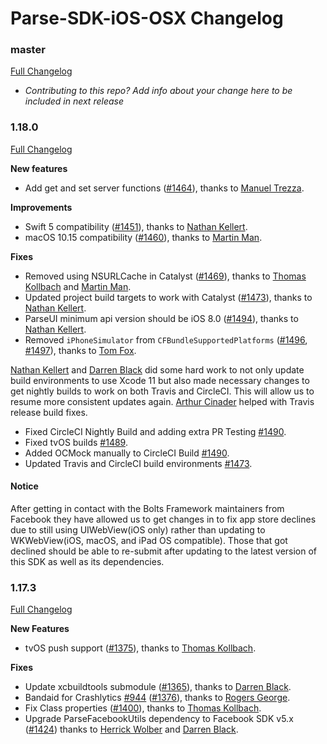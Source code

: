 # Parse-SDK-iOS-OSX Changelog

### master
[Full Changelog](https://github.com/parse-community/Parse-SDK-iOS-OSX/compare/1.18.0...master)
* _Contributing to this repo? Add info about your change here to be included in next release_

### 1.18.0
[Full Changelog](https://github.com/parse-community/Parse-SDK-iOS-OSX/compare/1.17.3...1.18.0)

__New features__
- Add get and set server functions ([#1464](https://github.com/parse-community/Parse-SDK-iOS-OSX/pull/1464)), thanks to [Manuel Trezza](https://github.com/mtrezza).

__Improvements__
- Swift 5 compatibility ([#1451](https://github.com/parse-community/Parse-SDK-iOS-OSX/pull/1451)), thanks to [Nathan Kellert](https://github.com/noobs2ninjas).
- macOS 10.15 compatibility ([#1460](https://github.com/parse-community/Parse-SDK-iOS-OSX/pull/1460)), thanks to [Martin Man](https://github.com/mman).

__Fixes__
- Removed using NSURLCache in Catalyst ([#1469](https://github.com/parse-community/Parse-SDK-iOS-OSX/pull/1489)), thanks to [Thomas Kollbach](https://github.com/toto) and [Martin Man](https://github.com/mman).
- Updated project build targets to work with Catalyst ([#1473](https://github.com/parse-community/Parse-SDK-iOS-OSX/pull/1473)), thanks to [Nathan Kellert](https://github.com/noobs2ninjas).
- ParseUI minimum api version should be iOS 8.0 ([#1494](https://github.com/parse-community/Parse-SDK-iOS-OSX/pull/1473)), thanks to [Nathan Kellert](https://github.com/noobs2ninjas).
- Removed `iPhoneSimulator` from `CFBundleSupportedPlatforms` ([#1496](https://github.com/parse-community/Parse-SDK-iOS-OSX/pull/1496), [#1497](https://github.com/parse-community/Parse-SDK-iOS-OSX/pull/1497)), thanks to [Tom Fox](https://github.com/TomWFox).

[Nathan Kellert](https://github.com/noobs2ninjas) and [Darren Black](https://github.com/drdaz) did some hard work to not only update build environments to use Xcode 11 but also made necessary changes to get nightly builds to work on both Travis and CircleCI. This will allow us to resume more consistent updates again. [Arthur Cinader](https://github.com/acinader) helped with Travis release build fixes.

 - Fixed CircleCI Nightly Build and adding extra PR Testing [#1490](https://github.com/parse-community/Parse-SDK-iOS-OSX/pull/1490).
 - Fixed tvOS builds [#1489](https://github.com/parse-community/Parse-SDK-iOS-OSX/pull/1489).
 - Added OCMock manually to CircleCI Build [#1490](https://github.com/parse-community/Parse-SDK-iOS-OSX/pull/1490).
 - Updated Travis and CircleCI build environments [#1473](https://github.com/parse-community/Parse-SDK-iOS-OSX/pull/1473).
 
#### Notice
After getting in contact with the Bolts Framework maintainers from Facebook they have allowed us to get changes in to fix app store declines due to still using UIWebView(iOS only) rather than updating to WKWebView(iOS, macOS, and iPad OS compatible). Those that got declined should be able to re-submit after updating to the latest version of this SDK as well as its dependencies. 


### 1.17.3
[Full Changelog](https://github.com/parse-community/Parse-SDK-iOS-OSX/compare/1.17.2...1.17.3)

__New Features__
- tvOS push support ([#1375](https://github.com/parse-community/Parse-SDK-iOS-OSX/pull/1375)), thanks to [Thomas Kollbach](https://github.com/toto).

__Fixes__
- Update xcbuildtools submodule ([#1365](https://github.com/parse-community/Parse-SDK-iOS-OSX/pull/1365)), thanks to [Darren Black](https://github.com/drdaz).
- Bandaid for Crashlytics [#944](https://github.com/parse-community/Parse-SDK-iOS-OSX/issues/944) ([#1376](https://github.com/parse-community/Parse-SDK-iOS-OSX/pull/1376)), thanks to [Rogers George](https://github.com/ceramicatheist).
- Fix Class properties ([#1400](https://github.com/parse-community/Parse-SDK-iOS-OSX/pull/1400)), thanks to [Thomas Kollbach](https://github.com/toto).
- Upgrade ParseFacebookUtils dependency to Facebook SDK v5.x ([#1424](https://github.com/parse-community/Parse-SDK-iOS-OSX/pull/1424)) thanks to [Herrick Wolber](https://github.com/rico237) and [Darren Black](https://github.com/drdaz).
